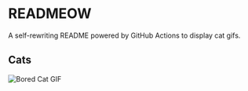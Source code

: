 # READMEOW

A self-rewriting README powered by GitHub Actions to display cat gifs.

## Cats

![Bored Cat GIF](https://media2.giphy.com/media/mlvseq9yvZhba/200.gif?cid=9acd02da6m7g7x7tlbels1utj3y3snkbu8rww31027bqxnsy&ep=v1_gifs_search&rid=200.gif&ct=g)

